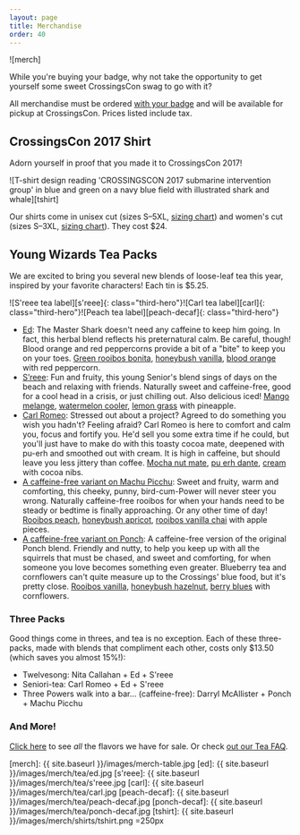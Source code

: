 ```yaml
---
layout: page
title: Merchandise
order: 40
---
```


![merch]

While you're buying your badge, why not take the opportunity to get yourself some sweet CrossingsCon swag to go with it?

All merchandise must be ordered [with your badge](/badges) and will be available for pickup at CrossingsCon. Prices listed include tax.

## CrossingsCon 2017 Shirt

Adorn yourself in proof that you made it to CrossingsCon 2017!

![T-shirt design reading 'CROSSINGSCON 2017 submarine intervention group' in blue and green on a navy blue field with illustrated shark and whale][tshirt]

Our shirts come in unisex cut (sizes S&ndash;5XL, [sizing chart](http://www.mygildan.com/store/us/browse/productDetailsPage.jsp?productId=5000)) and women's cut (sizes S&ndash;3XL, [sizing chart](http://www.mygildan.com/store/us/browse/productDetailsPage.jsp?productId=5000L)). They cost $24.

## Young Wizards Tea Packs
We are excited to bring you several new blends of loose-leaf tea this year, inspired by your favorite characters! Each tin is $5.25.

![S'reee tea label][s'reee]{: class="third-hero"}![Carl tea label][carl]{: class="third-hero"}![Peach tea label][peach-decaf]{: class="third-hero"}

- [Ed](https://www.adagio.com/signature_blend/blend.html?blend=120443): The Master Shark doesn't need any caffeine to keep him going. In fact, this herbal blend reflects his preternatural calm. Be careful, though! Blood orange and red peppercorns provide a bit of a "bite" to keep you on your toes. [Green rooibos bonita](https://www.adagio.com/rooibos/green_rooibos_bonita.html), [honeybush vanilla](https://www.adagio.com/rooibos/honeybush_vanilla.html), [blood orange](https://www.adagio.com/herbal/blood_orange.html) with red peppercorn.
- [S’reee](https://www.adagio.com/signature_blend/blend.html?blend=121593): Fun and fruity, this young Senior's blend sings of days on the beach and relaxing with friends. Naturally sweet and caffeine-free, good for a cool head in a crisis, or just chilling out. Also delicious iced! [Mango melange](https://www.adagio.com/herbal/mango_melange.html), [watermelon cooler](https://www.adagio.com/herbal/watermelon_cooler.html), [lemon grass](https://www.adagio.com/herbal/lemon_grass.html) with pineapple.
- [Carl Romeo](https://www.adagio.com/signature_blend/blend.html?blend=121663): Stressed out about a project? Agreed to do something you wish you hadn't? Feeling afraid? Carl Romeo is here to comfort and calm you, focus and fortify you. He'd sell you some extra time if he could, but you'll just have to make do with this toasty cocoa mate, deepened with pu-erh and smoothed out with cream. It is high in caffeine, but should leave you less jittery than coffee. [Mocha nut mate](https://www.adagio.com/herbal/mocha_nut_mate.html), [pu erh dante](https://www.adagio.com/pu_erh/pu_erh_dante.html), [cream](https://www.adagio.com/flavors/cream.html) with cocoa nibs.
- [A caffeine-free variant on Machu Picchu](https://www.adagio.com/signature_blend/blend.html?blend=121885): Sweet and fruity, warm and comforting, this cheeky, punny, bird-cum-Power will never steer you wrong. Naturally caffeine-free rooibos for when your hands need to be steady or bedtime is finally approaching. Or any other time of day! [Rooibos peach](https://www.adagio.com/rooibos/rooibos_peach.html), [honeybush apricot](https://www.adagio.com/rooibos/honeybush_apricot.html), [rooibos vanilla chai](https://www.adagio.com/chai/rooibos_vanilla_chai.html) with apple pieces.
- [A caffeine-free variant on Ponch](https://www.adagio.com/signature_blend/blend.html?blend=122049): A caffeine-free version of the original Ponch blend. Friendly and nutty, to help you keep up with all the squirrels that must be chased, and sweet and comforting, for when someone you love becomes something even greater. Blueberry tea and cornflowers can't quite measure up to the Crossings' blue food, but it's pretty close. [Rooibos vanilla](https://www.adagio.com/rooibos/rooibos_vanilla.html), [honeybush hazelnut](https://www.adagio.com/rooibos/honeybush_hazelnut.html), [berry blues](https://www.adagio.com/herbal/berry_blues.html) with cornflowers.

### Three Packs
Good things come in threes, and tea is no exception. Each of these three-packs, made with blends that compliment each other, costs only $13.50 (which saves you almost 15%!):
- Twelvesong: Nita Callahan + Ed + S'reee
- Seniori-tea: Carl Romeo + Ed + S'reee
- Three Powers walk into a bar... (caffeine-free): Darryl McAllister + Ponch + Machu Picchu

### And More!
[Click here](../tea) to see *all* the flavors we have for sale. Or check [out our Tea FAQ](../tea-faq).

[merch]: {{ site.baseurl }}/images/merch-table.jpg
[ed]: {{ site.baseurl }}/images/merch/tea/ed.jpg
[s'reee]: {{ site.baseurl }}/images/merch/tea/s'reee.jpg
[carl]: {{ site.baseurl }}/images/merch/tea/carl.jpg
[peach-decaf]: {{ site.baseurl }}/images/merch/tea/peach-decaf.jpg
[ponch-decaf]: {{ site.baseurl }}/images/merch/tea/ponch-decaf.jpg
[tshirt]: {{ site.baseurl }}/images/merch/shirts/tshirt.png =250px
